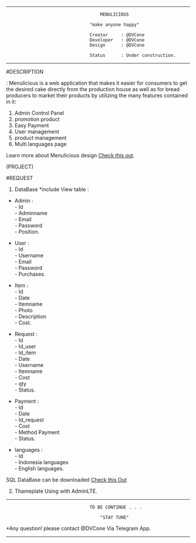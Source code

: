 ------------------------------------------------------------------------------------------
                                        MENULICIOUS

                                    "make anyone happy"

                                    Creator     : @DVCone
                                    Developer   : @DVCone
                                    Design      : @DVCone

                                    Status      : Under construction.
------------------------------------------------------------------------------------------

#DESCRIPTION

: Menulicious is a web application that makes it easier for consumers to get the desired 
cake directly from the production house as well as for bread producers to market their 
products by utilizing the many features contained in it:

1. Admin Control Panel
2. promotion product
3. Easy Payment
4. User management
5. product management
6. Multi languages page

Learn more about Menulicious design [Check this out](https://github.com/DVCone/Menulicious/tree/master/Design).


(PROJECT)

#REQUEST

1. DataBase *include View table :

- Admin     :<br> - Id <br>
              - Adminname <br>
              - Email<br>
              - Password<br>
              - Position.

- User      :<br> - Id <br>
              - Username <br>
              - Email <br>
              - Password <br>
              - Purchases. <br>

- Item      :<br> - Id <br>
              - Date <br>
              - Itemname <br>
              - Photo <br>
              - Description <br>
              - Cost. <br>

- Request   :<br> - Id <br>
              - Id_user <br>
              - Id_item <br>
              - Date <br>
              - Username <br>
              - Itemname <br>
              - Cost <br>
              - qty <br>
              - Status. <br>

- Payment   :<br> - Id  <br>
              - Date <br>
              - Id_request <br>
              - Cost <br>
              - Method Payment <br>
              - Status. <br>

- languages :<br> - Id <br>
              - Indonesia languages <br>
              - English languages. <br>


SQL DataBase can be downloaded [Check this Out](https://github.com/DVCone/Menulicious/tree/master/Web%20Documentation/sql)

2. Thameplate Using with AdminLTE.

------------------------------------------------------------------------------------------

                                    TO BE CONTINUE . . .

                                        "STAY TUNE"

*Any question! please contact @DVCone Via Telegram App.                                       

------------------------------------------------------------------------------------------
